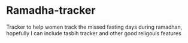 # Ramadha-tracker
Tracker to help women track the missed fasting days during ramadhan, hopefully I can include tasbih tracker and other good religouis features 
